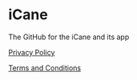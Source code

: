 # iCane
The GitHub for the iCane and its app

[Privacy Policy](https://varfield-g.github.io/iCane/Privacy%20Policy.md)

[Terms and Conditions](https://varfield-g.github.io/iCane/Terms%20and%20Conditions.md)
